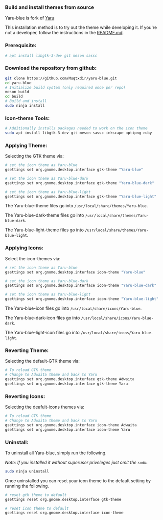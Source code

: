 ### Build and install themes from source

Yaru-blue is fork of [Yaru](https://github.com/ubuntu/yaru)

This installation method is to try out the theme while developing it. If you're not a developer, follow the instructions in the [README.md](./README.md).

### Prerequisite:
```bash
# apt install libgtk-3-dev git meson sassc
```
### Download the repository from github:
```bash
git clone https://github.com/Muqtxdir/yaru-blue.git
cd yaru-blue
# Initialize build system (only required once per repo)
meson build
cd build
# Build and install
sudo ninja install
```

### Icon-theme Tools:
```bash
# Additionally installs packages needed to work on the icon theme
sudo apt install libgtk-3-dev git meson sassc inkscape optipng ruby
```
### Applying Theme:

Selecting the GTK theme via:

```bash
# set the icon theme as Yaru-blue
gsettings set org.gnome.desktop.interface gtk-theme "Yaru-blue"
```

```bash
# set the icon theme as Yaru-blue-dark
gsettings set org.gnome.desktop.interface gtk-theme "Yaru-blue-dark"
```

```bash
# set the icon theme as Yaru-blue-light
gsettings set org.gnome.desktop.interface gtk-theme "Yaru-blue-light"
```
The Yaru-blue-theme files go into `/usr/local/share/themes/Yaru-blue`.

The Yaru-blue-dark-theme files go into `/usr/local/share/themes/Yaru-blue-dark`.

The Yaru-blue-light-theme files go into `/usr/local/share/themes/Yaru-blue-light`.


### Applying Icons:

Select the icon-themes via:
```bash
# set the icon theme as Yaru-blue
gsettings set org.gnome.desktop.interface icon-theme "Yaru-blue"
```

```bash
# set the icon theme as Yaru-blue-dark
gsettings set org.gnome.desktop.interface icon-theme "Yaru-blue-dark"
```

```bash
# set the icon theme as Yaru-blue-light
gsettings set org.gnome.desktop.interface icon-theme "Yaru-blue-light"
```

The Yaru-blue-icon files go into `/usr/local/share/icons/Yaru-blue`.

The Yaru-blue-dark-icon files go into `/usr/local/share/icons/Yaru-blue-dark`.

The Yaru-blue-light-icon files go into `/usr/local/share/icons/Yaru-blue-light`.

### Reverting Theme:

Selecting the default-GTK theme via:

```bash
# To reload GTK theme
# Change to Adwaita theme and back to Yaru
gsettings set org.gnome.desktop.interface gtk-theme Adwaita
gsettings set org.gnome.desktop.interface gtk-theme Yaru
```

### Reverting Icons:

Selecting the deafult-icons themes via: 

```bash
# To reload GTK theme
# Change to Adwaita theme and back to Yaru
gsettings set org.gnome.desktop.interface icon-theme Adwaita
gsettings set org.gnome.desktop.interface icon-theme Yaru
```

### Uninstall:

To uninstall all Yaru-blue, simply run the following.

*Note: If you installed it without superuser priveleges just omit the  `sudo`.*

```bash
sudo ninja uninstall
```

Once uninstalled you can reset your icon theme to the default setting by running the following.

```bash
# reset gtk theme to default
gsettings reset org.gnome.desktop.interface gtk-theme

# reset icon theme to default
gsettings reset org.gnome.desktop.interface icon-theme

```
